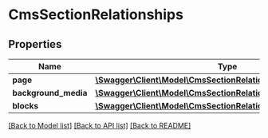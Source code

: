# CmsSectionRelationships

## Properties
Name | Type | Description | Notes
------------ | ------------- | ------------- | -------------
**page** | [**\Swagger\Client\Model\CmsSectionRelationshipsPage**](CmsSectionRelationshipsPage.md) |  | [optional] 
**background_media** | [**\Swagger\Client\Model\CmsSectionRelationshipsBackgroundMedia**](CmsSectionRelationshipsBackgroundMedia.md) |  | [optional] 
**blocks** | [**\Swagger\Client\Model\CmsSectionRelationshipsBlocks**](CmsSectionRelationshipsBlocks.md) |  | [optional] 

[[Back to Model list]](../../README.md#documentation-for-models) [[Back to API list]](../../README.md#documentation-for-api-endpoints) [[Back to README]](../../README.md)

